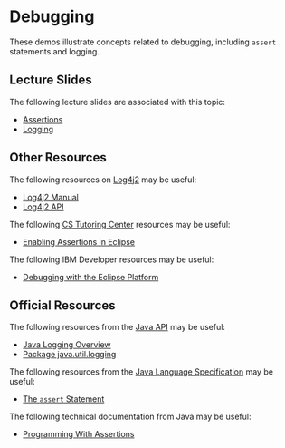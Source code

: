 Debugging
=================================================

These demos illustrate concepts related to debugging, including `assert` statements and logging.

## Lecture Slides ##

The following lecture slides are associated with this topic:

- [Assertions](https://docs.google.com/presentation/d/e/2PACX-1vQLZuIGjcv7uS70ksf_1mgvrQleLkcNcmlyd5uDU5OOWbzKb4VAbMJwPpNR6RLvMeN3tbKyUh6vifBC/pub?start=false&loop=false&delayms=3000)
- [Logging](https://docs.google.com/presentation/d/e/2PACX-1vRILLDXMyJUyh2Ismcj_vFxn5Niz6l2aWrczI4hoZS9N-mW8VnY1bXS22A9PEjQ92HGhsczUr3eZMUE/pub?start=false&loop=false&delayms=3000)

## Other Resources ##

The following resources on [Log4j2](https://logging.apache.org/log4j/2.x/) may be useful:

- [Log4j2 Manual](https://logging.apache.org/log4j/2.x/manual/api.html)
- [Log4j2 API](https://logging.apache.org/log4j/2.x/log4j-api/apidocs/index.html) 

The following [CS Tutoring Center](http://tutoringcenter.cs.usfca.edu/resources/) resources may be useful:

- [Enabling Assertions in Eclipse](http://tutoringcenter.cs.usfca.edu/resources/enabling-assertions-in-eclipse.html)

The following IBM Developer resources may be useful:

- [Debugging with the Eclipse Platform](https://www.ibm.com/developerworks/library/os-ecbug/)

## Official Resources ##

The following resources from the [Java API](https://docs.oracle.com/en/java/javase/14/docs/api/) may be useful:

- [Java Logging Overview](https://docs.oracle.com/en/java/javase/14/core/java-logging-overview.html)
- [Package java.util.logging](https://docs.oracle.com/en/java/javase/14/docs/api/java.logging/java/util/logging/package-summary.html)

The following resources from the [Java Language Specification](https://docs.oracle.com/javase/specs/jls/se14/html/index.html) may be useful:

- [The `assert` Statement](https://docs.oracle.com/javase/specs/jls/se14/html/jls-14.html#jls-14.10)

The following technical documentation from Java may be useful:

- [Programming With Assertions](http://docs.oracle.com/javase/8/docs/technotes/guides/language/assert.html)

